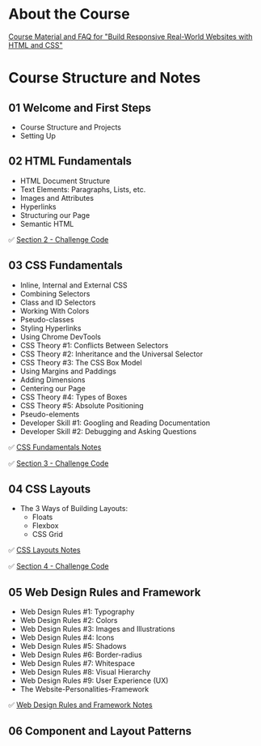 # About the Course

[Course Material and FAQ for "Build Responsive Real-World Websites with HTML and CSS"](README-AboutCourse.md)

# Course Structure and Notes

## 01 Welcome and First Steps

- Course Structure and Projects
- Setting Up

## 02 HTML Fundamentals

- HTML Document Structure
- Text Elements: Paragraphs, Lists, etc.
- Images and Attributes
- Hyperlinks
- Structuring our Page
- Semantic HTML

✅ [Section 2 - Challenge Code](starter/02-HTML-Fundamentals/Challenge.html)

## 03 CSS Fundamentals

- Inline, Internal and External CSS
- Combining Selectors
- Class and ID Selectors
- Working With Colors
- Pseudo-classes
- Styling Hyperlinks
- Using Chrome DevTools
- CSS Theory #1: Conflicts Between Selectors
- CSS Theory #2: Inheritance and the Universal Selector
- CSS Theory #3: The CSS Box Model
- Using Margins and Paddings
- Adding Dimensions
- Centering our Page
- CSS Theory #4: Types of Boxes
- CSS Theory #5: Absolute Positioning
- Pseudo-elements
- Developer Skill #1: Googling and Reading Documentation
- Developer Skill #2: Debugging and Asking Questions

✅ [CSS Fundamentals Notes](starter/03-CSS-Fundamentals/03_Notes.md)

✅ [Section 3 - Challenge Code](starter/03-CSS-Fundamentals/Challenge.html)

## 04 CSS Layouts

- The 3 Ways of Building Layouts:
  - Floats
  - Flexbox
  - CSS Grid

✅ [CSS Layouts Notes](/starter/04-CSS-Layouts/04_Notes.md)

✅ [Section 4 - Challenge Code](/starter/04-CSS-Layouts/Challenge)

## 05 Web Design Rules and Framework

- Web Design Rules #1: Typography
- Web Design Rules #2: Colors
- Web Design Rules #3: Images and Illustrations
- Web Design Rules #4: Icons
- Web Design Rules #5: Shadows
- Web Design Rules #6: Border-radius
- Web Design Rules #7: Whitespace
- Web Design Rules #8: Visual Hierarchy
- Web Design Rules #9: User Experience (UX)
- The Website-Personalities-Framework

✅ [Web Design Rules and Framework Notes](/starter/05-Design/05_Notes.md)

## 06 Component and Layout Patterns
